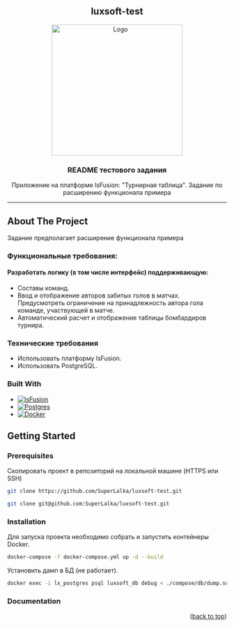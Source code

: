 <!-- PROJECT LOGO -->
<div align="center">
  <h2>luxsoft-test</h2>
  <a href="https://lsfusion-erp.com/">
    <img src="https://lsfusion-erp.com/imgs/news/lsFusion_logo_horizontal.png" alt="Logo" width="auto" height="300">
  </a>
  <h3 align="center">README тестового задания</h3>

  <p align="center">
    Приложение на платформе lsFusion: "Турнирная таблица". Задание по расширению функционала примера
  </p>
</div>

<a name="readme-top"></a>

<hr>

<!-- ABOUT THE PROJECT -->
## About The Project

Задание предполагает расширение функционала примера

### Функциональные требования:

#### Разработать логику (в том числе интерфейс) поддерживающую:

- Составы команд.
- Ввод и отображение авторов забитых голов в матчах. Предусмотреть ограничение на принадлежность автора гола команде, участвующей в матче.
- Автоматический расчет и отображение таблицы бомбардиров турнира.

### Технические требования
* Использовать платформу lsFusion.
* Использовать PostgreSQL.

### Built With

* [![lsFusion][lsFusion-badge]][lsFusion-url]
* [![Postgres][Postgres-badge]][Postgres-url]
* [![Docker][Docker-badge]][Docker-url]


<!-- GETTING STARTED -->
## Getting Started

### Prerequisites

Скопировать проект в репозиторий на локальной машине (HTTPS или SSH)
  ```sh
  git clone https://github.com/SuperLalka/luxsoft-test.git
  ```
  ```sh
  git clone git@github.com:SuperLalka/luxsoft-test.git
  ```

### Installation

Для запуска проекта необходимо собрать и запустить контейнеры Docker.
```sh
docker-compose -f docker-compose.yml up -d --build
```

Установить дамп в БД (не работает).
```sh
docker exec -i lx_postgres psql luxsoft_db debug < ./compose/db/dump.sql
```

### Documentation

<p align="right">(<a href="#readme-top">back to top</a>)</p>

<!-- MARKDOWN LINKS & IMAGES -->
<!-- https://www.markdownguide.org/basic-syntax/#reference-style-links -->
[lsFusion-badge]: https://img.shields.io/badge/lsfusion-%23008FC7.svg?style=for-the-badge&logo=none&logoColor=white
[lsFusion-url]: https://lsfusion-erp.com/
[Postgres-badge]: https://img.shields.io/badge/postgresql-%234169E1.svg?style=for-the-badge&logo=postgresql&logoColor=white
[Postgres-url]: https://www.postgresql.org/
[Docker-badge]: https://img.shields.io/badge/docker-%230db7ed.svg?style=for-the-badge&logo=docker&logoColor=white
[Docker-url]: https://www.docker.com/

